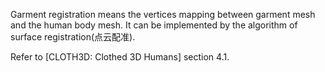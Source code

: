 Garment registration means the vertices mapping between garment mesh and the human body mesh. It can be implemented by the algorithm of surface registration(点云配准).

Refer to [CLOTH3D: Clothed 3D Humans] section 4.1.